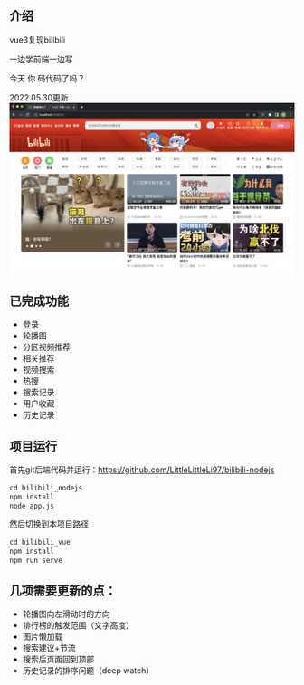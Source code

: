 ## 介绍

vue3复现bilibili

一边学前端一边写

今天 你 码代码了吗？

2022.05.30更新
![](./2022-05-30.png)

## 已完成功能

- 登录
- 轮播图
- 分区视频推荐
- 相关推荐
- 视频搜索
- 热搜
- 搜索记录
- 用户收藏
- 历史记录

## 项目运行

首先git后端代码并运行：https://github.com/LittleLittleLi97/bilibili-nodejs
```
cd bilibili_nodejs
npm install
node app.js
```

然后切换到本项目路径
```
cd bilibili_vue
npm install
npm run serve
```

## 几项需要更新的点：
- 轮播图向左滑动时的方向
- 排行榜的触发范围（文字高度）
- 图片懒加载
- 搜索建议+节流
- 搜索后页面回到顶部
- 历史记录的排序问题（deep watch）